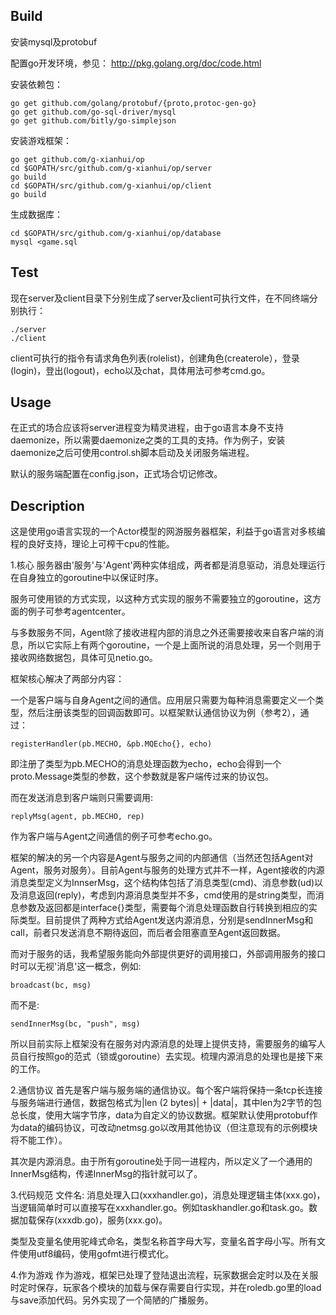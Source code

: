 ## Build

安装mysql及protobuf

配置go开发环境，参见：
http://pkg.golang.org/doc/code.html

安装依赖包：
```
go get github.com/golang/protobuf/{proto,protoc-gen-go}
go get github.com/go-sql-driver/mysql
go get github.com/bitly/go-simplejson
```
安装游戏框架：
```
go get github.com/g-xianhui/op
cd $GOPATH/src/github.com/g-xianhui/op/server
go build
cd $GOPATH/src/github.com/g-xianhui/op/client
go build
```
生成数据库：
```
cd $GOPATH/src/github.com/g-xianhui/op/database
mysql <game.sql
```

## Test

现在server及client目录下分别生成了server及client可执行文件，在不同终端分别执行：
```
./server
./client
```
client可执行的指令有请求角色列表(rolelist)，创建角色(createrole），登录(login)，登出(logout)，echo以及chat，具体用法可参考cmd.go。

## Usage
在正式的场合应该将server进程变为精灵进程，由于go语言本身不支持daemonize，所以需要daemonize之类的工具的支持。作为例子，安装daemonize之后可使用control.sh脚本启动及关闭服务端进程。

默认的服务端配置在config.json，正式场合切记修改。

## Description

这是使用go语言实现的一个Actor模型的网游服务器框架，利益于go语言对多核编程的良好支持，理论上可榨干cpu的性能。

1.核心
服务器由'服务'与'Agent'两种实体组成，两者都是消息驱动，消息处理运行在自身独立的goroutine中以保证时序。

服务可使用锁的方式实现，以这种方式实现的服务不需要独立的goroutine，这方面的例子可参考agentcenter。

与多数服务不同，Agent除了接收进程内部的消息之外还需要接收来自客户端的消息，所以它实际上有两个goroutine，一个是上面所说的消息处理，另一个则用于接收网络数据包，具体可见netio.go。

框架核心解决了两部分内容：

一个是客户端与自身Agent之间的通信。应用层只需要为每种消息需要定义一个类型，然后注册该类型的回调函数即可。以框架默认通信协议为例（参考2），通过：
```
registerHandler(pb.MECHO, &pb.MQEcho{}, echo)
```
即注册了类型为pb.MECHO的消息处理函数为echo，echo会得到一个proto.Message类型的参数，这个参数就是客户端传过来的协议包。

而在发送消息到客户端则只需要调用:
```
replyMsg(agent, pb.MECHO, rep)
```
作为客户端与Agent之间通信的例子可参考echo.go。

框架的解决的另一个内容是Agent与服务之间的内部通信（当然还包括Agent对Agent，服务对服务）。目前Agent与服务的处理方式并不一样，Agent接收的内源消息类型定义为InnserMsg，这个结构体包括了消息类型(cmd)、消息参数(ud)以及消息返回(reply)，考虑到内源消息类型并不多，cmd使用的是string类型，而消息参数及返回都是interface{}类型，需要每个消息处理函数自行转换到相应的实际类型。目前提供了两种方式给Agent发送内源消息，分别是sendInnerMsg和call，前者只发送消息不期待返回，而后者会阻塞直至Agent返回数据。

而对于服务的话，我希望服务能向外部提供更好的调用接口，外部调用服务的接口时可以无视'消息'这一概念，例如:
```
broadcast(bc, msg)
```
而不是:
```
sendInnerMsg(bc, "push", msg)
```
所以目前实际上框架没有在服务对内源消息的处理上提供支持，需要服务的编写人员自行按照go的范式（锁或goroutine）去实现。梳理内源消息的处理也是接下来的工作。

2.通信协议
首先是客户端与服务端的通信协议。每个客户端将保持一条tcp长连接与服务端进行通信，数据包格式为|len (2 bytes)| + |data|，其中len为2字节的包总长度，使用大端字节序，data为自定义的协议数据。框架默认使用protobuf作为data的编码协议，可改动netmsg.go以改用其他协议（但注意现有的示例模块将不能工作）。

其次是内源消息。由于所有goroutine处于同一进程内，所以定义了一个通用的InnerMsg结构，传递InnerMsg的指针就可以了。

3.代码规范
文件名: 消息处理入口(xxxhandler.go)，消息处理逻辑主体(xxx.go)，当逻辑简单时可以直接写在xxxhandler.go。例如taskhandler.go和task.go。数据加载保存(xxxdb.go)，服务(xxx.go)。

类型及变量名使用驼峰式命名，类型名称首字母大写，变量名首字母小写。所有文件使用utf8编码，使用gofmt进行模式化。

4.作为游戏
作为游戏，框架已处理了登陆退出流程，玩家数据会定时以及在关服时定时保存，玩家各个模块的加载与保存需要自行实现，并在roledb.go里的load与save添加代码。另外实现了一个简陋的广播服务。
